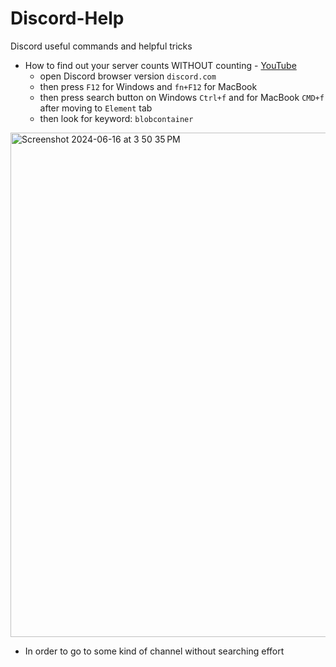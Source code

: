 # Discord-Help
Discord useful commands and helpful tricks

- How to find out your server counts WITHOUT counting - [YouTube](https://www.youtube.com/watch?v=MGLxRT7BRzw)
  - open Discord browser version `discord.com`
  - then press `F12` for Windows and `fn+F12` for MacBook
  - then press search button on Windows `Ctrl+f` and for MacBook `CMD+f` after moving to `Element` tab
  - then look for keyword: `blobcontainer`
    
<img width="807" alt="Screenshot 2024-06-16 at 3 50 35 PM" src="https://github.com/afa-farkhod/Discord-Help/assets/24220136/acf1e04a-4b7e-4158-93f8-00a0520912ce">

- In order to go to some kind of channel without searching effort
